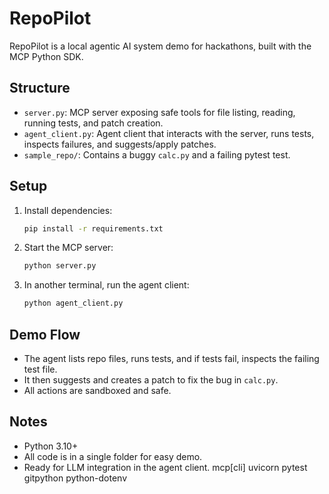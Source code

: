 # RepoPilot

RepoPilot is a local agentic AI system demo for hackathons, built with the MCP Python SDK.

## Structure
- `server.py`: MCP server exposing safe tools for file listing, reading, running tests, and patch creation.
- `agent_client.py`: Agent client that interacts with the server, runs tests, inspects failures, and suggests/apply patches.
- `sample_repo/`: Contains a buggy `calc.py` and a failing pytest test.

## Setup
1. Install dependencies:
   ```bash
   pip install -r requirements.txt
   ```
2. Start the MCP server:
   ```bash
   python server.py
   ```
3. In another terminal, run the agent client:
   ```bash
   python agent_client.py
   ```

## Demo Flow
- The agent lists repo files, runs tests, and if tests fail, inspects the failing test file.
- It then suggests and creates a patch to fix the bug in `calc.py`.
- All actions are sandboxed and safe.

## Notes
- Python 3.10+
- All code is in a single folder for easy demo.
- Ready for LLM integration in the agent client.
mcp[cli]
uvicorn
pytest
gitpython
python-dotenv

